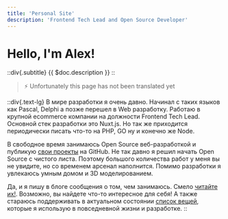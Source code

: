```yaml
---
title: 'Personal Site'
description: 'Frontend Tech Lead and Open Source Developer'
---
```


# Hello, I'm Alex!

::div{.subtitle}
{{ $doc.description }}
::

> ⚡ Unfortunately this page has not been translated yet

::div{.text-lg}
В мире разработки я очень давно. Начинал с таких языков как Pascal, Delphi а позже перешел в Web разработку.
Работаю в крупной ecommerce компании на должности Frontend Tech Lead. Основной стек разработки это Nuxt.js.
Но так же приходится периодически писать что-то на PHP, GO ну и конечно же Node.

В свободное время занимаюсь Open Source веб-разработкой и публикую [свои проекты](/en/projects) на GitHub. Не так давно я решил начать
Open Source с чистого листа. Поэтому большого количества работ у меня вы не увидите, но со временем арсенал наполнится.
Помимо разработки я увлекаюсь умным домом и 3D моделированием.

Да, и я пишу в блоге сообщения о том, чем занимаюсь. Смело [читайте их!](/en/posts). Возможно, вы найдете что-то интересное для себя!
А также стараюсь поддерживать в актуальном состоянии [список вещей](/en/uses), которые я использую в повседневной жизни и разработке.
::
